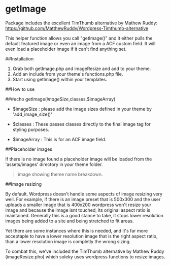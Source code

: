 # getImage


Package includes the excellent TimThumb alternative by Mathew Ruddy: https://github.com/MatthewRuddy/Wordpress-Timthumb-alternative

This helper function allows you call "getImage()" and it either pulls the default featured image or even an image from a ACF custom field. It will even load a placeholder image if it can't find anything set.

##Installation

1. Grab both getImage.php and imageResize and add to your theme.
2. Add an include from your theme's functions.php file.
3. Start using getImage() within your templates.

##How to use

###echo getImage($imageSize,$classes,$imageArray)

* $imageSize : please add the image sizes defined in your theme by 'add_image_size()'

* $classes : These passes classes directly to the final image tag for styling purposes.

* $imageArray : This is for an ACF image field.

##Placeholder images

If there is no image found a placeholder image will be loaded from the 'assets/images' directory in your theme folder.

> image showing theme name breakdown.

##Image resizing

By default, Wordpress doesn't handle some aspects of image resizing very well. For example, if there is an image preset that is 500x300 and the user uploads a smaller image that is 400x200 wordpress won't resize your image and because the image isnt touched, its original aspect ratio is maintained. Generally this is a good stance to take, it stops lower resolution images being added to a site and being stretched to fit areas.

Yet there are some instances where this is needed, and it's far more acceptaple to have a lower resolution image that is the right aspect ratio, than a lower resolution image is completly the wrong sizing.

To combat this, we've included the TimThumb alternative by Mathew Ruddy (imageResize.pho) which soleky uses wordpress functions to resize images.